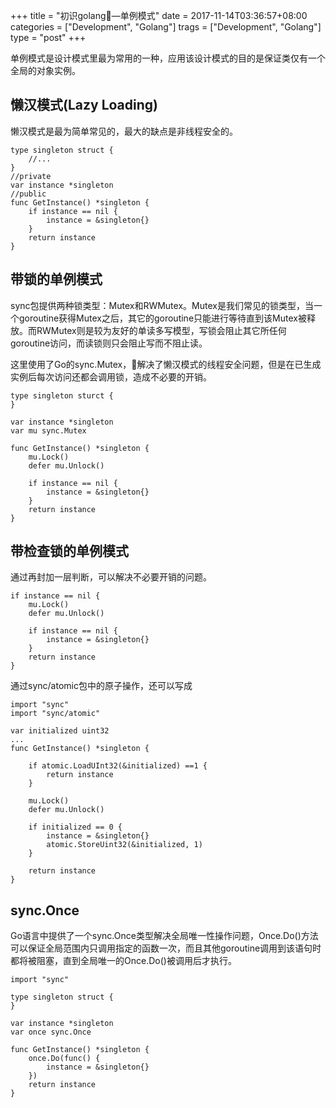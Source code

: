 +++
title = "初识golang—单例模式"
date = 2017-11-14T03:36:57+08:00
categories = ["Development", "Golang"]
trags = ["Development", "Golang"]
type = "post"
+++

单例模式是设计模式里最为常用的一种，应用该设计模式的目的是保证类仅有一个全局的对象实例。

## 懒汉模式(Lazy Loading)

懒汉模式是最为简单常见的，最大的缺点是非线程安全的。

    type singleton struct {
        //...
    }
    //private
    var instance *singleton
    //public
    func GetInstance() *singleton {
        if instance == nil {
            instance = &singleton{}
        }
        return instance
    }

## 带锁的单例模式

sync包提供两种锁类型：Mutex和RWMutex。Mutex是我们常见的锁类型，当一个goroutine获得Mutex之后，其它的goroutine只能进行等待直到该Mutex被释放。而RWMutex则是较为友好的单读多写模型，写锁会阻止其它所任何goroutine访问，而读锁则只会阻止写而不阻止读。

这里使用了Go的sync.Mutex，解决了懒汉模式的线程安全问题，但是在已生成实例后每次访问还都会调用锁，造成不必要的开销。

    type singleton sturct {
    }

    var instance *singleton
    var mu sync.Mutex

    func GetInstance() *singleton {
        mu.Lock()
        defer mu.Unlock()

        if instance == nil {
            instance = &singleton{}
        }
        return instance
    }

## 带检查锁的单例模式

通过再封加一层判断，可以解决不必要开销的问题。

    if instance == nil {
        mu.Lock()
        defer mu.Unlock()
        
        if instance == nil {
            instance = &singleton{}
        }
        return instance
    }

通过sync/atomic包中的原子操作，还可以写成

    import "sync"
    import "sync/atomic"

    var initialized uint32
    ...
    func GetInstance() *singleton {
        
        if atomic.LoadUInt32(&initialized) ==1 {
            return instance
        }
        
        mu.Lock()
        defer mu.Unlock()

        if initialized == 0 {
            instance = &singleton{}
            atomic.StoreUint32(&initialized, 1)
        }

        return instance
    }

## sync.Once

Go语言中提供了一个sync.Once类型解决全局唯一性操作问题，Once.Do()方法可以保证全局范围内只调用指定的函数一次，而且其他goroutine调用到该语句时都将被阻塞，直到全局唯一的Once.Do()被调用后才执行。

    import "sync"

    type singleton struct {
    }

    var instance *singleton
    var once sync.Once

    func GetInstance() *singleton {
        once.Do(func() {
            instance = &singleton{}
        })
        return instance
    }
